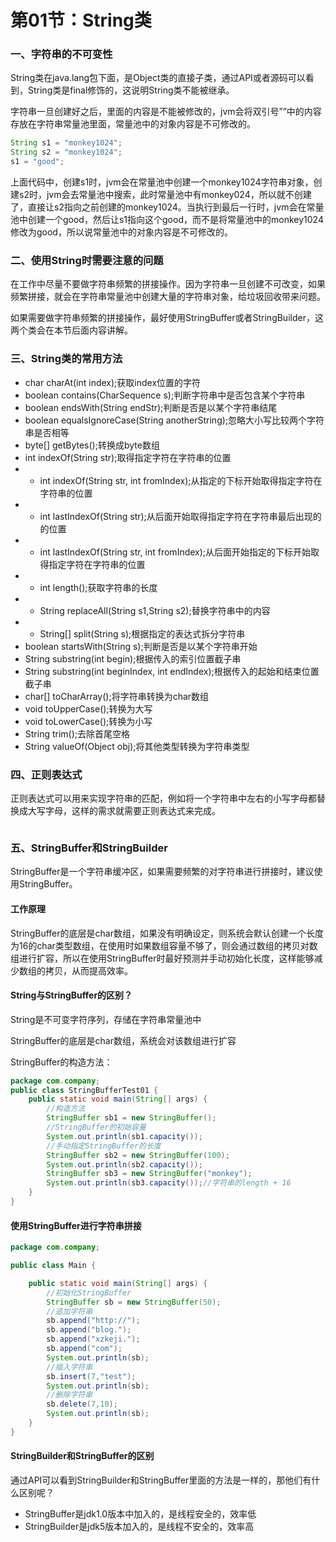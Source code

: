 # 第01节：String类

### 一、字符串的不可变性

String类在java.lang包下面，是Object类的直接子类，通过API或者源码可以看到，String类是final修饰的，这说明String类不能被继承。

字符串一旦创建好之后，里面的内容是不能被修改的，jvm会将双引号””中的内容存放在字符串常量池里面，常量池中的对象内容是不可修改的。

``` java
String s1 = "monkey1024";
String s2 = "monkey1024";
s1 = "good";
```

上面代码中，创建s1时，jvm会在常量池中创建一个monkey1024字符串对象，创建s2时，jvm会去常量池中搜索，此时常量池中有monkey024，所以就不创建了，直接让s2指向之前创建的monkey1024。当执行到最后一行时，jvm会在常量池中创建一个good，然后让s1指向这个good，而不是将常量池中的monkey1024修改为good，所以说常量池中的对象内容是不可修改的。

### 二、使用String时需要注意的问题

在工作中尽量不要做字符串频繁的拼接操作。因为字符串一旦创建不可改变，如果频繁拼接，就会在字符串常量池中创建大量的字符串对象，给垃圾回收带来问题。

如果需要做字符串频繁的拼接操作，最好使用StringBuffer或者StringBuilder，这两个类会在本节后面内容讲解。

### 三、String类的常用方法

* char charAt(int index);获取index位置的字符
* boolean contains(CharSequence s);判断字符串中是否包含某个字符串
* boolean endsWith(String endStr);判断是否是以某个字符串结尾
* boolean equalsIgnoreCase(String anotherString);忽略大小写比较两个字符串是否相等
* byte[] getBytes();转换成byte数组
* int indexOf(String str);取得指定字符在字符串的位置
* * int indexOf(String str, int fromIndex);从指定的下标开始取得指定字符在字符串的位置
* * int lastIndexOf(String str);从后面开始取得指定字符在字符串最后出现的的位置
* * int lastIndexOf(String str, int fromIndex);从后面开始指定的下标开始取得指定字符在字符串的位置
* * int length();获取字符串的长度
* * String replaceAll(String s1,String s2);替换字符串中的内容
* * String[] split(String s);根据指定的表达式拆分字符串
* boolean startsWith(String s);判断是否是以某个字符串开始
* String substring(int begin);根据传入的索引位置截子串
* String substring(int beginIndex, int endIndex);根据传入的起始和结束位置截子串
* char[] toCharArray();将字符串转换为char数组
* void toUpperCase();转换为大写
* void toLowerCase();转换为小写
* String trim();去除首尾空格
* String valueOf(Object obj);将其他类型转换为字符串类型

### 四、正则表达式

正则表达式可以用来实现字符串的匹配，例如将一个字符串中左右的小写字母都替换成大写字母，这样的需求就需要正则表达式来完成。

``` java

```

### 五、StringBuffer和StringBuilder

StringBuffer是一个字符串缓冲区，如果需要频繁的对字符串进行拼接时，建议使用StringBuffer。

#### 工作原理

StringBuffer的底层是char数组，如果没有明确设定，则系统会默认创建一个长度为16的char类型数组，在使用时如果数组容量不够了，则会通过数组的拷贝对数组进行扩容，所以在使用StringBuffer时最好预测并手动初始化长度，这样能够减少数组的拷贝，从而提高效率。

#### String与StringBuffer的区别？

String是不可变字符序列，存储在字符串常量池中

StringBuffer的底层是char数组，系统会对该数组进行扩容

StringBuffer的构造方法：

``` java
package com.company;
public class StringBufferTest01 {
    public static void main(String[] args) {
        //构造方法
        StringBuffer sb1 = new StringBuffer();
        //StringBuffer的初始容量
        System.out.println(sb1.capacity());
        //手动指定StringBuffer的长度
        StringBuffer sb2 = new StringBuffer(100);
        System.out.println(sb2.capacity());
        StringBuffer sb3 = new StringBuffer("monkey");
        System.out.println(sb3.capacity());//字符串的length + 16
    }
}
```

#### 使用StringBuffer进行字符串拼接

``` java
package com.company;

public class Main {

    public static void main(String[] args) {
        //初始化StringBuffer
        StringBuffer sb = new StringBuffer(50);
        //追加字符串
        sb.append("http://");
        sb.append("blog.");
        sb.append("xzkeji.");
        sb.append("com");
        System.out.println(sb);
        //插入字符串
        sb.insert(7,"test");
        System.out.println(sb);
        //删除字符串
        sb.delete(7,10);
        System.out.println(sb);
    }
}

```

#### StringBuilder和StringBuffer的区别

通过API可以看到StringBuilder和StringBuffer里面的方法是一样的，那他们有什么区别呢？

* StringBuffer是jdk1.0版本中加入的，是线程安全的，效率低
* StringBuilder是jdk5版本加入的，是线程不安全的，效率高